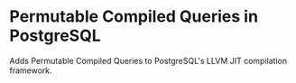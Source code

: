 # Permutable Compiled Queries in PostgreSQL

Adds Permutable Compiled Queries to PostgreSQL's LLVM JIT compilation framework.
